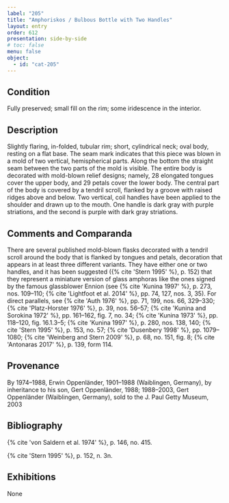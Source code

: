 ```yaml
---
label: "205"
title: "Amphoriskos / Bulbous Bottle with Two Handles"
layout: entry
order: 612
presentation: side-by-side
# toc: false
menu: false
object:
  - id: "cat-205"
---
```


## Condition

Fully preserved; small fill on the rim; some iridescence in the interior.

## Description

Slightly flaring, in-folded, tubular rim; short, cylindrical neck; oval body, resting on a flat base. The seam mark indicates that this piece was blown in a mold of two vertical, hemispherical parts. Along the bottom the straight seam between the two parts of the mold is visible. The entire body is decorated with mold-blown relief designs; namely, 28 elongated tongues cover the upper body, and 29 petals cover the lower body. The central part of the body is covered by a tendril scroll, flanked by a groove with raised ridges above and below. Two vertical, coil handles have been applied to the shoulder and drawn up to the mouth. One handle is dark gray with purple striations, and the second is purple with dark gray striations.

## Comments and Comparanda

There are several published mold-blown flasks decorated with a tendril scroll around the body that is flanked by tongues and petals, decoration that appears in at least three different variants. They have either one or two handles, and it has been suggested ({% cite 'Stern 1995' %}, p. 152) that they represent a miniature version of glass amphoras like the ones signed by the famous glassblower Ennion (see {% cite 'Kunina 1997' %}, p. 273, nos. 109–110; {% cite 'Lightfoot et al. 2014' %}, pp. 74, 127, nos. 3, 35). For direct parallels, see {% cite 'Auth 1976' %}, pp. 71, 199, nos. 66, 329–330; {% cite 'Platz-Horster 1976' %}, p. 39, nos. 56–57; {% cite 'Kunina and Sorokina 1972' %}, pp. 161–162, fig. 7, no. 34; {% cite 'Kunina 1973' %}, pp. 118–120, fig. 16.1.3–5; {% cite 'Kunina 1997' %}, p. 280, nos. 138, 140; {% cite 'Stern 1995' %}, p. 153, no. 57; {% cite 'Dusenbery 1998' %}, pp. 1079–1080; {% cite 'Weinberg and Stern 2009' %}, p. 68, no. 151, fig. 8; {% cite 'Antonaras 2017' %}, p. 139, form 114.

## Provenance

By 1974–1988, Erwin Oppenländer, 1901–1988 (Waiblingen, Germany), by inheritance to his son, Gert Oppenländer, 1988; 1988–2003, Gert Oppenländer (Waiblingen, Germany), sold to the J. Paul Getty Museum, 2003

## Bibliography

{% cite 'von Saldern et al. 1974' %}, p. 146, no. 415.

{% cite 'Stern 1995' %}, p. 152, n. 3n.

## Exhibitions

None